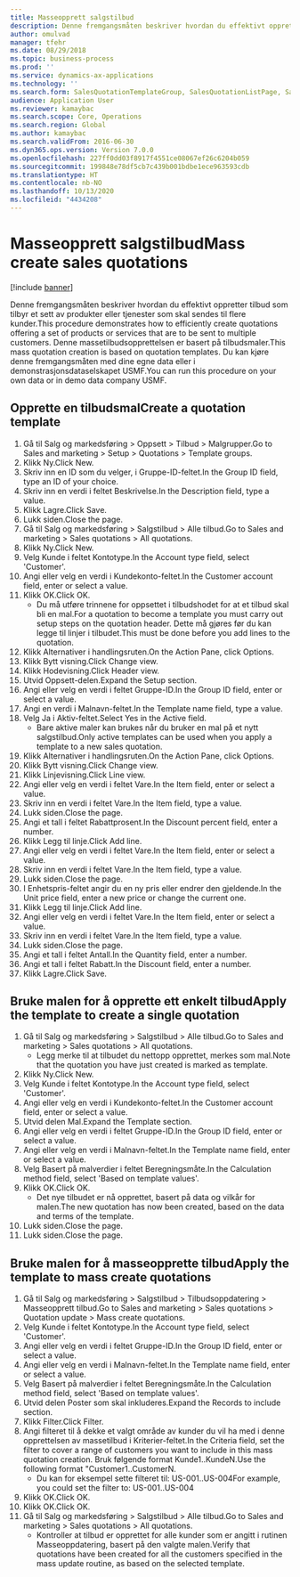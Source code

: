 ```yaml
---
title: Masseopprett salgstilbud
description: Denne fremgangsmåten beskriver hvordan du effektivt oppretter tilbud som tilbyr et sett av produkter eller tjenester som skal sendes til flere kunder.
author: omulvad
manager: tfehr
ms.date: 08/29/2018
ms.topic: business-process
ms.prod: ''
ms.service: dynamics-ax-applications
ms.technology: ''
ms.search.form: SalesQuotationTemplateGroup, SalesQuotationListPage, SalesCreateQuotation, SalesQuotationTable, SysQueryForm, SalesQuickQuote
audience: Application User
ms.reviewer: kamaybac
ms.search.scope: Core, Operations
ms.search.region: Global
ms.author: kamaybac
ms.search.validFrom: 2016-06-30
ms.dyn365.ops.version: Version 7.0.0
ms.openlocfilehash: 227ff0dd03f8917f4551ce08067ef26c6204b059
ms.sourcegitcommit: 199848e78df5cb7c439b001bdbe1ece963593cdb
ms.translationtype: HT
ms.contentlocale: nb-NO
ms.lasthandoff: 10/13/2020
ms.locfileid: "4434208"
---
```

# <a name="mass-create-sales-quotations"></a><span data-ttu-id="46e55-103">Masseopprett salgstilbud</span><span class="sxs-lookup"><span data-stu-id="46e55-103">Mass create sales quotations</span></span>

[!include [banner](../../includes/banner.md)]

<span data-ttu-id="46e55-104">Denne fremgangsmåten beskriver hvordan du effektivt oppretter tilbud som tilbyr et sett av produkter eller tjenester som skal sendes til flere kunder.</span><span class="sxs-lookup"><span data-stu-id="46e55-104">This procedure demonstrates how to efficiently create quotations offering a set of products or services that are to be sent to multiple customers.</span></span> <span data-ttu-id="46e55-105">Denne massetilbudsopprettelsen er basert på tilbudsmaler.</span><span class="sxs-lookup"><span data-stu-id="46e55-105">This mass quotation creation is based on quotation templates.</span></span> <span data-ttu-id="46e55-106">Du kan kjøre denne fremgangsmåten med dine egne data eller i demonstrasjonsdataselskapet USMF.</span><span class="sxs-lookup"><span data-stu-id="46e55-106">You can run this procedure on your own data or in demo data company USMF.</span></span>


## <a name="create-a-quotation-template"></a><span data-ttu-id="46e55-107">Opprette en tilbudsmal</span><span class="sxs-lookup"><span data-stu-id="46e55-107">Create a quotation template</span></span>
1. <span data-ttu-id="46e55-108">Gå til Salg og markedsføring > Oppsett > Tilbud > Malgrupper.</span><span class="sxs-lookup"><span data-stu-id="46e55-108">Go to Sales and marketing > Setup > Quotations > Template groups.</span></span>
2. <span data-ttu-id="46e55-109">Klikk Ny.</span><span class="sxs-lookup"><span data-stu-id="46e55-109">Click New.</span></span>
3. <span data-ttu-id="46e55-110">Skriv inn en ID som du velger, i Gruppe-ID-feltet.</span><span class="sxs-lookup"><span data-stu-id="46e55-110">In the Group ID field, type an ID of your choice.</span></span>
4. <span data-ttu-id="46e55-111">Skriv inn en verdi i feltet Beskrivelse.</span><span class="sxs-lookup"><span data-stu-id="46e55-111">In the Description field, type a value.</span></span>
5. <span data-ttu-id="46e55-112">Klikk Lagre.</span><span class="sxs-lookup"><span data-stu-id="46e55-112">Click Save.</span></span>
6. <span data-ttu-id="46e55-113">Lukk siden.</span><span class="sxs-lookup"><span data-stu-id="46e55-113">Close the page.</span></span>
7. <span data-ttu-id="46e55-114">Gå til Salg og markedsføring > Salgstilbud > Alle tilbud.</span><span class="sxs-lookup"><span data-stu-id="46e55-114">Go to Sales and marketing > Sales quotations > All quotations.</span></span>
8. <span data-ttu-id="46e55-115">Klikk Ny.</span><span class="sxs-lookup"><span data-stu-id="46e55-115">Click New.</span></span>
9. <span data-ttu-id="46e55-116">Velg Kunde i feltet Kontotype.</span><span class="sxs-lookup"><span data-stu-id="46e55-116">In the Account type field, select 'Customer'.</span></span>
10. <span data-ttu-id="46e55-117">Angi eller velg en verdi i Kundekonto-feltet.</span><span class="sxs-lookup"><span data-stu-id="46e55-117">In the Customer account field, enter or select a value.</span></span>
11. <span data-ttu-id="46e55-118">Klikk OK.</span><span class="sxs-lookup"><span data-stu-id="46e55-118">Click OK.</span></span>
    * <span data-ttu-id="46e55-119">Du må utføre trinnene for oppsettet i tilbudshodet for at et tilbud skal bli en mal.</span><span class="sxs-lookup"><span data-stu-id="46e55-119">For a quotation to become a template you must carry out  setup steps on the quotation header.</span></span> <span data-ttu-id="46e55-120">Dette må gjøres før du kan legge til linjer i tilbudet.</span><span class="sxs-lookup"><span data-stu-id="46e55-120">This must be done before you add lines to the quotation.</span></span>   
12. <span data-ttu-id="46e55-121">Klikk Alternativer i handlingsruten.</span><span class="sxs-lookup"><span data-stu-id="46e55-121">On the Action Pane, click Options.</span></span>
13. <span data-ttu-id="46e55-122">Klikk Bytt visning.</span><span class="sxs-lookup"><span data-stu-id="46e55-122">Click Change view.</span></span>
14. <span data-ttu-id="46e55-123">Klikk Hodevisning.</span><span class="sxs-lookup"><span data-stu-id="46e55-123">Click Header view.</span></span>
15. <span data-ttu-id="46e55-124">Utvid Oppsett-delen.</span><span class="sxs-lookup"><span data-stu-id="46e55-124">Expand the Setup section.</span></span>
16. <span data-ttu-id="46e55-125">Angi eller velg en verdi i feltet Gruppe-ID.</span><span class="sxs-lookup"><span data-stu-id="46e55-125">In the Group ID field, enter or select a value.</span></span>
17. <span data-ttu-id="46e55-126">Angi en verdi i Malnavn-feltet.</span><span class="sxs-lookup"><span data-stu-id="46e55-126">In the Template name field, type a value.</span></span>
18. <span data-ttu-id="46e55-127">Velg Ja i Aktiv-feltet.</span><span class="sxs-lookup"><span data-stu-id="46e55-127">Select Yes in the Active field.</span></span>
    * <span data-ttu-id="46e55-128">Bare aktive maler kan brukes når du bruker en mal på et nytt salgstilbud.</span><span class="sxs-lookup"><span data-stu-id="46e55-128">Only active templates can be used when you apply a template to a new sales quotation.</span></span>  
19. <span data-ttu-id="46e55-129">Klikk Alternativer i handlingsruten.</span><span class="sxs-lookup"><span data-stu-id="46e55-129">On the Action Pane, click Options.</span></span>
20. <span data-ttu-id="46e55-130">Klikk Bytt visning.</span><span class="sxs-lookup"><span data-stu-id="46e55-130">Click Change view.</span></span>
21. <span data-ttu-id="46e55-131">Klikk Linjevisning.</span><span class="sxs-lookup"><span data-stu-id="46e55-131">Click Line view.</span></span>
22. <span data-ttu-id="46e55-132">Angi eller velg en verdi i feltet Vare.</span><span class="sxs-lookup"><span data-stu-id="46e55-132">In the Item field, enter or select a value.</span></span>
23. <span data-ttu-id="46e55-133">Skriv inn en verdi i feltet Vare.</span><span class="sxs-lookup"><span data-stu-id="46e55-133">In the Item field, type a value.</span></span>
24. <span data-ttu-id="46e55-134">Lukk siden.</span><span class="sxs-lookup"><span data-stu-id="46e55-134">Close the page.</span></span>
25. <span data-ttu-id="46e55-135">Angi et tall i feltet Rabattprosent.</span><span class="sxs-lookup"><span data-stu-id="46e55-135">In the Discount percent field, enter a number.</span></span>
26. <span data-ttu-id="46e55-136">Klikk Legg til linje.</span><span class="sxs-lookup"><span data-stu-id="46e55-136">Click Add line.</span></span>
27. <span data-ttu-id="46e55-137">Angi eller velg en verdi i feltet Vare.</span><span class="sxs-lookup"><span data-stu-id="46e55-137">In the Item field, enter or select a value.</span></span>
28. <span data-ttu-id="46e55-138">Skriv inn en verdi i feltet Vare.</span><span class="sxs-lookup"><span data-stu-id="46e55-138">In the Item field, type a value.</span></span>
29. <span data-ttu-id="46e55-139">Lukk siden.</span><span class="sxs-lookup"><span data-stu-id="46e55-139">Close the page.</span></span>
30. <span data-ttu-id="46e55-140">I Enhetspris-feltet angir du en ny pris eller endrer den gjeldende.</span><span class="sxs-lookup"><span data-stu-id="46e55-140">In the Unit price field, enter a new price or change the current one.</span></span>
31. <span data-ttu-id="46e55-141">Klikk Legg til linje.</span><span class="sxs-lookup"><span data-stu-id="46e55-141">Click Add line.</span></span>
32. <span data-ttu-id="46e55-142">Angi eller velg en verdi i feltet Vare.</span><span class="sxs-lookup"><span data-stu-id="46e55-142">In the Item field, enter or select a value.</span></span>
33. <span data-ttu-id="46e55-143">Skriv inn en verdi i feltet Vare.</span><span class="sxs-lookup"><span data-stu-id="46e55-143">In the Item field, type a value.</span></span>
34. <span data-ttu-id="46e55-144">Lukk siden.</span><span class="sxs-lookup"><span data-stu-id="46e55-144">Close the page.</span></span>
35. <span data-ttu-id="46e55-145">Angi et tall i feltet Antall.</span><span class="sxs-lookup"><span data-stu-id="46e55-145">In the Quantity field, enter a number.</span></span>
36. <span data-ttu-id="46e55-146">Angi et tall i feltet Rabatt.</span><span class="sxs-lookup"><span data-stu-id="46e55-146">In the Discount field, enter a number.</span></span>
37. <span data-ttu-id="46e55-147">Klikk Lagre.</span><span class="sxs-lookup"><span data-stu-id="46e55-147">Click Save.</span></span>

## <a name="apply-the-template-to-create-a-single-quotation"></a><span data-ttu-id="46e55-148">Bruke malen for å opprette ett enkelt tilbud</span><span class="sxs-lookup"><span data-stu-id="46e55-148">Apply the template to create a single quotation</span></span>
1. <span data-ttu-id="46e55-149">Gå til Salg og markedsføring > Salgstilbud > Alle tilbud.</span><span class="sxs-lookup"><span data-stu-id="46e55-149">Go to Sales and marketing > Sales quotations > All quotations.</span></span>
    * <span data-ttu-id="46e55-150">Legg merke til at tilbudet du nettopp opprettet, merkes som mal.</span><span class="sxs-lookup"><span data-stu-id="46e55-150">Note that the quotation you have just created is marked as template.</span></span>  
2. <span data-ttu-id="46e55-151">Klikk Ny.</span><span class="sxs-lookup"><span data-stu-id="46e55-151">Click New.</span></span>
3. <span data-ttu-id="46e55-152">Velg Kunde i feltet Kontotype.</span><span class="sxs-lookup"><span data-stu-id="46e55-152">In the Account type field, select 'Customer'.</span></span>
4. <span data-ttu-id="46e55-153">Angi eller velg en verdi i Kundekonto-feltet.</span><span class="sxs-lookup"><span data-stu-id="46e55-153">In the Customer account field, enter or select a value.</span></span>
5. <span data-ttu-id="46e55-154">Utvid delen Mal.</span><span class="sxs-lookup"><span data-stu-id="46e55-154">Expand the Template section.</span></span>
6. <span data-ttu-id="46e55-155">Angi eller velg en verdi i feltet Gruppe-ID.</span><span class="sxs-lookup"><span data-stu-id="46e55-155">In the Group ID field, enter or select a value.</span></span>
7. <span data-ttu-id="46e55-156">Angi eller velg en verdi i Malnavn-feltet.</span><span class="sxs-lookup"><span data-stu-id="46e55-156">In the Template name field, enter or select a value.</span></span>
8. <span data-ttu-id="46e55-157">Velg Basert på malverdier i feltet Beregningsmåte.</span><span class="sxs-lookup"><span data-stu-id="46e55-157">In the Calculation method field, select 'Based on template values'.</span></span>
9. <span data-ttu-id="46e55-158">Klikk OK.</span><span class="sxs-lookup"><span data-stu-id="46e55-158">Click OK.</span></span>
    * <span data-ttu-id="46e55-159">Det nye tilbudet er nå opprettet, basert på data og vilkår for malen.</span><span class="sxs-lookup"><span data-stu-id="46e55-159">The new quotation has now been created, based on the data and terms of the template.</span></span>  
10. <span data-ttu-id="46e55-160">Lukk siden.</span><span class="sxs-lookup"><span data-stu-id="46e55-160">Close the page.</span></span>
11. <span data-ttu-id="46e55-161">Lukk siden.</span><span class="sxs-lookup"><span data-stu-id="46e55-161">Close the page.</span></span>

## <a name="apply-the-template-to-mass-create-quotations"></a><span data-ttu-id="46e55-162">Bruke malen for å masseopprette tilbud</span><span class="sxs-lookup"><span data-stu-id="46e55-162">Apply the template to mass create quotations</span></span>
1. <span data-ttu-id="46e55-163">Gå til Salg og markedsføring > Salgstilbud > Tilbudsoppdatering > Masseopprett tilbud.</span><span class="sxs-lookup"><span data-stu-id="46e55-163">Go to Sales and marketing > Sales quotations > Quotation update > Mass create quotations.</span></span>
2. <span data-ttu-id="46e55-164">Velg Kunde i feltet Kontotype.</span><span class="sxs-lookup"><span data-stu-id="46e55-164">In the Account type field, select 'Customer'.</span></span>
3. <span data-ttu-id="46e55-165">Angi eller velg en verdi i feltet Gruppe-ID.</span><span class="sxs-lookup"><span data-stu-id="46e55-165">In the Group ID field, enter or select a value.</span></span>
4. <span data-ttu-id="46e55-166">Angi eller velg en verdi i Malnavn-feltet.</span><span class="sxs-lookup"><span data-stu-id="46e55-166">In the Template name field, enter or select a value.</span></span>
5. <span data-ttu-id="46e55-167">Velg Basert på malverdier i feltet Beregningsmåte.</span><span class="sxs-lookup"><span data-stu-id="46e55-167">In the Calculation method field, select 'Based on template values'.</span></span>
6. <span data-ttu-id="46e55-168">Utvid delen Poster som skal inkluderes.</span><span class="sxs-lookup"><span data-stu-id="46e55-168">Expand the Records to include section.</span></span>
7. <span data-ttu-id="46e55-169">Klikk Filter.</span><span class="sxs-lookup"><span data-stu-id="46e55-169">Click Filter.</span></span>
8. <span data-ttu-id="46e55-170">Angi filteret til å dekke et valgt område av kunder du vil ha med i denne opprettelsen av massetilbud i Kriterier-feltet.</span><span class="sxs-lookup"><span data-stu-id="46e55-170">In the Criteria field, set the filter to cover a range of customers you want to include in this mass quotation creation.</span></span> <span data-ttu-id="46e55-171">Bruk følgende format Kunde1..KundeN.</span><span class="sxs-lookup"><span data-stu-id="46e55-171">Use the following format "Customer1..CustomerN.</span></span>
    * <span data-ttu-id="46e55-172">Du kan for eksempel sette filteret til: US-001..US-004</span><span class="sxs-lookup"><span data-stu-id="46e55-172">For example, you could set the filter to: US-001..US-004</span></span>  
9. <span data-ttu-id="46e55-173">Klikk OK.</span><span class="sxs-lookup"><span data-stu-id="46e55-173">Click OK.</span></span>
10. <span data-ttu-id="46e55-174">Klikk OK.</span><span class="sxs-lookup"><span data-stu-id="46e55-174">Click OK.</span></span>
11. <span data-ttu-id="46e55-175">Gå til Salg og markedsføring > Salgstilbud > Alle tilbud.</span><span class="sxs-lookup"><span data-stu-id="46e55-175">Go to Sales and marketing > Sales quotations > All quotations.</span></span>
    * <span data-ttu-id="46e55-176">Kontroller at tilbud er opprettet for alle kunder som er angitt i rutinen Masseoppdatering, basert på den valgte malen.</span><span class="sxs-lookup"><span data-stu-id="46e55-176">Verify that quotations have been created for all the customers specified in the mass update routine, as based on the selected template.</span></span>  

